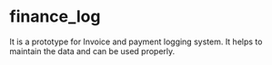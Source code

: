 # finance_log

It is a prototype for Invoice and payment logging system. It helps to maintain the data and can be used properly. 
